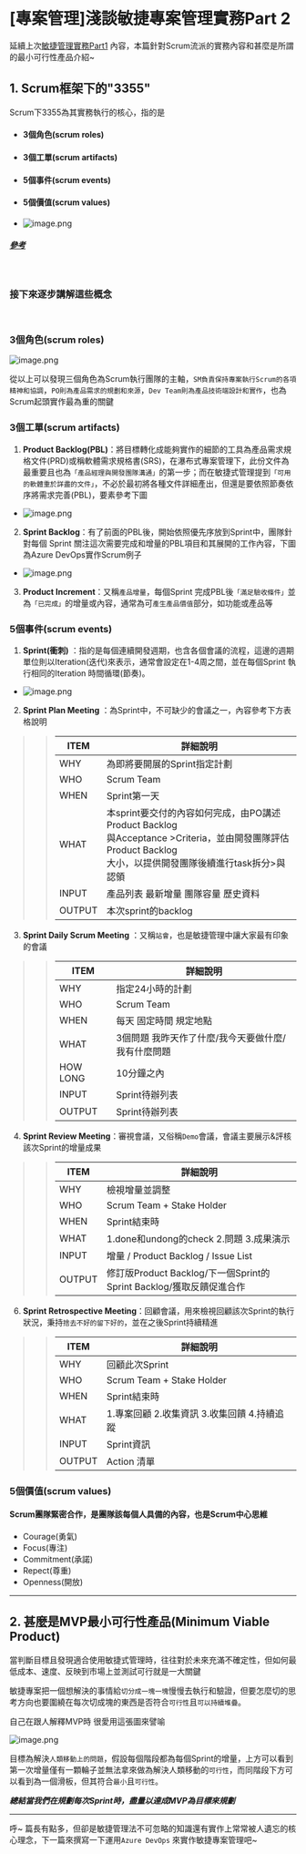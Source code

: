 # [專案管理]淺談敏捷專案管理實務Part 2


延續上次[敏捷管理實務Part1](/projectmanagent1) 內容，本篇針對Scrum流派的實務內容和甚麼是所謂的最小可行性產品介紹~
<!--more-->

## 1. Scrum框架下的"3355"

Scrum下3355為其實務執行的核心，指的是
 
- #### 3個角色(scrum roles)
- #### 3個工單(scrum artifacts)
- #### 5個事件(scrum events)
- #### 5個價值(scrum values)


- ![image.png](imgs/3355-scrum-framework.png)
##### [參考](https://www.visual-paradigm.com/tw/scrum/what-is-3355-in-scrum-framework/)

<br>

### **接下來逐步講解這些概念**
<br>

### 3個角色(scrum roles)
![image.png](imgs/scrum1.png)

從以上可以發現三個角色為Scrum執行團隊的主軸，`SM負責保持專案執行Scrum的各項精神和協調`，`PO則為產品需求的規劃和來源`，`Dev Team則為產品技術端設計和實作`，也為Scrum起頭實作最為重的關鍵

### 3個工單(scrum artifacts)

1. **Product Backlog(PBL)**：將目標轉化成能夠實作的細節的工具為產品需求規格文件(PRD)或稱軟體需求規格書(SRS)，在瀑布式專案管理下，此份文件為最重要且也為`「產品經理與開發團隊溝通」`的第一步；而在敏捷式管理提到`「可用的軟體重於詳盡的文件」`，不必於最初將各種文件詳細產出，但還是要依照節奏依序將需求完善(PBL)，要素參考下圖
   
 - ![image.png](imgs/scrum2.png)

2. **Sprint Backlog**：有了前面的PBL後，開始依照優先序放到Sprint中，團隊針對每個
Sprint 關注這次需要完成和增量的PBL項目和其展開的工作內容，下圖為Azure DevOps實作Scrum例子

 - ![image.png](imgs/scrum3.png)


3. **Product Increment**：又稱`產品增量`，每個Sprint 完成PBL後`「滿足驗收條件」`並為`「已完成」`的增量或內容，通常為可`產生產品價值`部分，如功能或產品等



### 5個事件(scrum events)

1. **Sprint(衝刺)** ：指的是每個連續開發週期，也含各個會議的流程，這邊的週期單位則以Iteration(迭代)來表示，通常會設定在1-4周之間，並在每個Sprint 執行相同的Iteration 時間循環(節奏)。

 - ![image.png](imgs/scrum4.png)

2. **Sprint Plan Meeting** ：為Sprint中，不可缺少的會議之一，內容參考下方表格說明

>>|ITEM|詳細說明|
>>|--|--|
>>|WHY|為即將要開展的Sprint指定計劃|
>>|WHO|Scrum Team|
>>|WHEN|Sprint第一天|
>>|WHAT|本sprint要交付的內容如何完成，由PO講述Product Backlog <br>與Acceptance >Criteria，並由開發團隊評估Product Backlog<br>大小，以提供開發團隊後續進行task拆分>與認領|
>>|INPUT|產品列表 最新增量 團隊容量 歷史資料|
>>|OUTPUT|本次sprint的backlog|

3. **Sprint Daily Scrum Meeting** ：又稱`站會`，也是敏捷管理中讓大家最有印象的會議

>>|ITEM|詳細說明|
>>|--|--|
>>|WHY|指定24小時的計劃|
>>|WHO|Scrum Team|
>>|WHEN|每天 固定時間 規定地點|
>>|WHAT|3個問題 我昨天作了什麼/我今天要做什麼/我有什麼問題|
>>|HOW LONG|10分鐘之內|
>>|INPUT|Sprint待辦列表|
>>|OUTPUT|Sprint待辦列表|

4. **Sprint Review Meeting**：審視會議，又俗稱`Demo`會議，會議主要展示&評核該次Sprint的增量成果

>>|ITEM|詳細說明|
>>|--|--|
>>|WHY|檢視增量並調整|
>>|WHO|Scrum Team + Stake Holder|
>>|WHEN|Sprint結束時|
>>|WHAT|1.done和undong的check 2.問題 3.成果演示|
>>|INPUT|增量 / Product Backlog / Issue List|
>>|OUTPUT|修訂版Product Backlog/下一個Sprint的Sprint Backlog/獲取反饋促進合作|

6. **Sprint Retrospective Meeting**：回顧會議，用來檢視回顧該次Sprint的執行狀況，秉持`捨去不好的留下好的`，並在之後Sprint持續精進

>>|ITEM|詳細說明|
>>|--|--|
>>|WHY|回顧此次Sprint|
>>|WHO|Scrum Team + Stake Holder|
>>|WHEN|Sprint結束時|
>>|WHAT|1.專案回顧 2.收集資訊 3.收集回饋 4.持續追蹤|
>>|INPUT|Sprint資訊|
>>|OUTPUT|Action 清單|



### 5個價值(scrum values)
#### Scrum團隊緊密合作，是團隊該每個人具備的內容，也是Scrum中心思維
- Courage(勇氣)
- Focus(專注)
- Commitment(承諾)
- Repect(尊重)
- Openness(開放)




---
## 2. 甚麼是MVP最小可行性產品(Minimum Viable Product)

當判斷目標且發現適合使用敏捷式管理時，往往對於未來充滿不確定性，但如何最低成本、速度、反映到市場上並測試可行就是一大關鍵

敏捷專案把一個想解決的事情給`切分成一塊一塊`慢慢去執行和驗證，但要怎麼切的思考方向也要圍繞在每次切成塊的東西是否符合`可行性`且`可以持續堆疊`。

自己在跟人解釋MVP時 很愛用這張圖來譬喻

![image.png](imgs/mvp.jpg)

目標為解決`人類移動上的問題`，假設每個階段都為每個Sprint的增量，上方可以看到第一次增量僅有一顆輪子並無法拿來做為解決人類移動的`可行性`，而同階段下方可以看到為一個滑板，但其符合`最小`且`可行性`。

***總結當我們在規劃每次Sprint時，盡量以達成MVP為目標來規劃***


---
呼~ 篇長有點多，但卻是敏捷管理法不可忽略的知識還有實作上常常被人遺忘的核心理念，下一篇來撰寫一下運用`Azure DevOps` 來實作敏捷專案管理吧~
